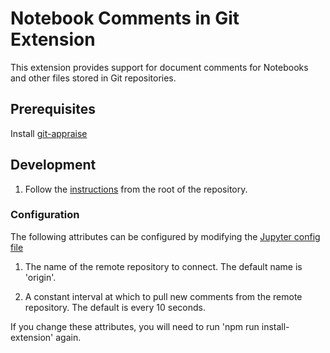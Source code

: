 # Notebook Comments in Git Extension

This extension provides support for document comments for Notebooks and other files stored in Git repositories.

## Prerequisites

Install [git-appraise](https://github.com/google/git-appraise#installation)

## Development

1. Follow the [instructions](https://github.com/GoogleCloudPlatform/jupyter-extensions#development) from the root of the repository.

### Configuration

The following attributes can be configured by modifying the [Jupyter config file](https://github.com/GoogleCloudPlatform/jupyter-extensions/blob/master/jupyterlab_comments/jupyter-config/jupyter_notebook_config.d/jupyterlab_comments.json)

1) The name of the remote repository to connect. The default name is 'origin'.

2) A constant interval at which to pull new comments from the remote repository. The default is every 10 seconds.

If you change these attributes, you will need to run 'npm run install-extension' again.


